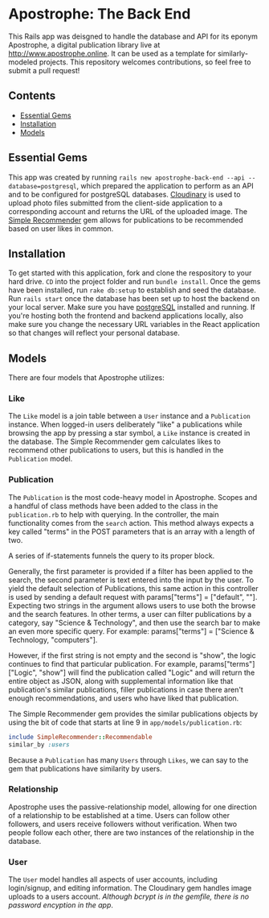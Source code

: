 # Apostrophe: The Back End

This Rails app was deisgned to handle the database and API for its eponym Apostrophe, a digital publication library live at http://www.apostrophe.online. It can be used as a template for similarly-modeled projects. This repository welcomes contributions, so feel free to submit a pull request! 

## Contents

- [Essential Gems](#essentual-gmes)
- [Installation](#installation)
- [Models](#models)

## Essential Gems

This app was created by running ```rails new apostrophe-back-end --api --database=postgresql```, which prepared the application to perform as an API and to be configured for postgreSQL databases. [Cloudinary](https://github.com/cloudinary/cloudinary_gem) is used to upload photo files submitted from the client-side application to a corresponding account and returns the URL of the uploaded image. The [Simple Recommender](https://github.com/geoffreylitt/simple_recommender) gem allows for publications to be recommended based on user likes in common. 

## Installation 

To get started with this application, fork and clone the respository to your hard drive. ```CD``` into the project folder and run ```bundle install```. Once the gems have been installed, run ```rake db:setup``` to establish and seed the database. Run ```rails start``` once the database has been set up to host the backend on your local server. Make sure you have [postgreSQL](https://postgresapp.com/) installed and running. If you're hosting both the frontend and backend applications locally, also make sure you change the necessary URL variables in the React application so that changes will reflect your personal database. 

## Models

There are four models that Apostrophe utilizes: 

### Like

The ```Like``` model is a join table between a ```User``` instance and a ```Publication``` instance. When logged-in users deliberately "like" a publications while browsing the app by pressing a star symbol, a ```Like``` instance is created in the database. The Simple Recommender gem calculates likes to recommend other publications to users, but this is handled in the ```Publication``` model. 

### Publication

The ```Publication``` is the most code-heavy model in Apostrophe. Scopes and a handful of class methods have been added to the class in the `publication.rb` to help with querying. In the controller, the main functionality comes from the `search` action. This method always expects a key called "terms" in the POST parameters that is an array with a length of two. 

A series of if-statements funnels the query to its proper block. 

Generally, the first parameter is provided if a filter has been applied to the search, the second parameter is text entered into the input by the user. To yield the default selection of Publications, this same action in this controller is used by sending a default request with params["terms"] = ["default", ""]. Expecting two strings in the argument allows users to use both the browse and the search features. In other terms, a user can filter publications by a category, say "Science & Technology", and then use the search bar to make an even more specific query. For example: params["terms"] = ["Science & Technology, "computers"]. 

However, if the first string is not empty and the second is "show", the logic continues to find that particular publication. For example, params["terms"]["Logic", "show"] will find the publication called "Logic" and will return the entire object as JSON, along with supplemental information like that publication's similar publications, filler publications in case there aren't enough recommendations, and users who have liked that publication. 

The Simple Recommender gem provides the similar publications objects by using the bit of code that starts at line 9 in `app/models/publication.rb`:

```ruby 
include SimpleRecommender::Recommendable
similar_by :users
```

Because a ```Publication``` has many ```Users``` through ```Likes```, we can say to the gem that publications have similarity by users. 

### Relationship

Apostrophe uses the passive-relationship model, allowing for one direction of a relationship to be established at a time. Users can follow other followers, and users receive followers without verification. When two people follow each other, there are two instances of the relationship in the database. 

### User

The ```User``` model handles all aspects of user accounts, including login/signup, and editing information. The Cloudinary gem handles image uploads to a users account. *Although bcrypt is in the gemfile, there is no password encyption in the app*.

